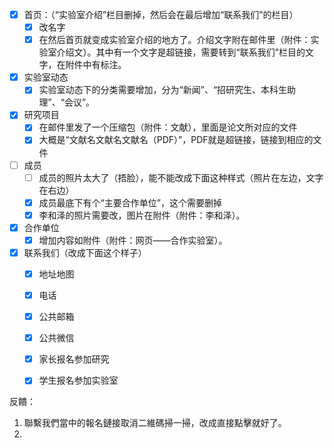 - [x] 首页：（“实验室介绍”栏目删掉，然后会在最后增加“联系我们”的栏目）
    - [x] 改名字
    - [x] 在然后首页就变成实验室介绍的地方了。介绍文字附在邮件里（附件：实验室介绍文）。其中有一个文字是超链接，需要转到“联系我们”栏目的文字，在附件中有标注。
- [x] 实验室动态
    - [x] 实验室动态下的分类需要增加，分为“新闻”、“招研究生、本科生助理”、“会议”。
- [x] 研究项目
    - [x] 在邮件里发了一个压缩包（附件：文献），里面是论文所对应的文件
    - [x] 大概是“文献名文献名文献名（PDF）”，PDF就是超链接，链接到相应的文件
- [ ] 成员
    - [ ] 成员的照片太大了（捂脸），能不能改成下面这种样式（照片在左边，文字在右边）
    - [x] 成员最底下有个“主要合作单位”，这个需要删掉
    - [x] 李和泽的照片需要改，图片在附件（附件：李和泽）。
- [x] 合作单位
    - [x] 增加内容如附件（附件：网页——合作实验室）。
- [x] 联系我们（改成下面这个样子）
    - [x] 地址地图
    - [x] 电话
    - [x] 公共邮箱
    - [x] 公共微信
    - [x] 家长报名参加研究
    - [x] 学生报名参加实验室



反饋：

1. 聯繫我們當中的報名鏈接取消二維碼掃一掃，改成直接點擊就好了。
2. 